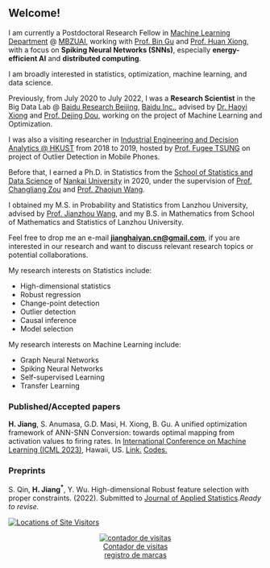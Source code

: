 ## Welcome!

I am currently a Postdoctoral Research Fellow in [Machine Learning Department](https://mbzuai.ac.ae/research/department/machine-learning-department/) @ [MBZUAI](https://mbzuai.ac.ae/), working with [Prof. Bin Gu](https://scholar.google.com/citations?user=Vo8OgCgAAAAJ&hl=en) and [Prof. Huan Xiong](https://scholar.google.com/citations?user=l4hm14MAAAAJ&hl=en), with a focus on **Spiking Neural Networks (SNNs)**, especially **energy-efficient AI** and **distributed computing**. 

I am broadly interested in statistics, optimization, machine learning, and data science. 

Previously, from July 2020 to July 2022, I was a **Research Scientist** in the Big Data Lab @ [Baidu Research Beijing](http://research.baidu.com/), [Baidu Inc.](http://research.baidu.com/), advised by [Dr. Haoyi Xiong](https://sites.google.com/site/haoyixiongshomepage) and [Prof. Dejing Dou](https://ix.cs.uoregon.edu/~dou/), working on the project of Machine Learning and Optimization. 

I was also a visiting researcher in [Industrial Engineering and Decision Analytics @ HKUST](https://ieda.ust.hk/eng/index.php) from 2018 to 2019, hosted by [Prof. Fugee TSUNG](https://ieda.ust.hk/eng/faculty-staff.php?catid=5&sid=15&id=1) on project of Outlier Detection in Mobile Phones.


Before that, I earned a Ph.D. in Statistics from the [School of Statistics and Data Science](http://en.stat.nankai.edu.cn/) of [Nankai University](https://en.nankai.edu.cn/) in 2020, under the supervision of [Prof. Changliang Zou](https://scholar.google.com/citations?user=LPwSdmwAAAAJ&hl=en) and [Prof. Zhaojun Wang](http://web.stat.nankai.edu.cn/zjwang/content-english.html).


I obtained my M.S. in Probability and Statistics from Lanzhou University, advised by [Prof. Jianzhou Wang](https://www.must.edu.mo/images/FIE/CV/jzwang.pdf), and my B.S. in Mathematics from School of Mathematics and Statistics of Lanzhou University. 


Feel free to drop me an e-mail **jianghaiyan.cn@gmail.com**, if you are interested in our research and want to discuss relevant research topics or potential collaborations.


My research interests on Statistics include:
- High-dimensional statistics
- Robust regression
- Change-point detection
- Outlier detection
- Causal inference
- Model selection


My research interests on Machine Learning include:
- Graph Neural Networks
- Spiking Neural Networks
- Self-supervised Learning
- Transfer Learning


### Published/Accepted papers

**H. Jiang**, S. Anumasa, G.D. Masi, H. Xiong, B. Gu. 
A unified optimization framework of ANN-SNN Conversion: towards optimal mapping from activation values to firing rates.
In [International Conference on Machine Learning (ICML 2023)](https://iclr.cc/Conferences/2023), Hawaii, US. 
[Link.](https://proceedings.mlr.press/v202/jiang23a.html) [Codes.](https://github.com/HaiyanJiang/SNN_Conversion_unified)



### Preprints

S. Qin, **H. Jiang$^*$**, Y. Wu.
High-dimensional Robust feature selection with proper constraints. (2022).
Submitted to [Journal of Applied Statistics](https://www.tandfonline.com/journals/cjas20).*Ready to revise.*



<a href="https://m.maploco.com/details/24f5xvqg"><img style="border:0px;" src="https://www.maploco.com/vmap/s/9978856.png" alt="Locations of Site Visitors" title="Locations of Site Visitors"/></a>  

<!-- Contador de visitas -->
<center><a href="http://www.websmultimedia.com/contador-de-visitas-gratis" title="Contador De Visitas Gratis">
<img style="border: 0px solid; display: inline;" alt="contador de visitas" src="http://www.websmultimedia.com/contador-de-visitas.php?id=264508"></a><br><a href='http://www.websmultimedia.com/contador-de-visitas-gratis'>Contador de visitas</a><br><a href='http://www.websmultimedia.com/registro-de-marcas-y-logotipos'>registro de marcas</a></center>
<!-- Fin Contador de visitas -->
